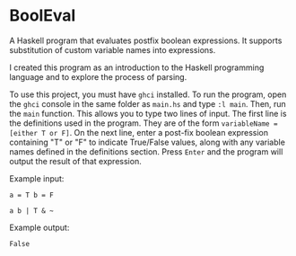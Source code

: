 # BoolEval
A Haskell program that evaluates postfix boolean expressions. It supports substitution of custom variable names into expressions.

I created this program as an introduction to the Haskell programming language and to explore the process of parsing.

To use this project, you must have `ghci` installed. To run the program, open the `ghci` console in the same folder as `main.hs` and type `:l main`. Then, run the `main` function. This allows you to type two lines of input. The first line is the definitions used in the program. They are of the form `variableName = [either T or F]`. On the next line, enter a post-fix boolean expression containing "T" or "F" to indicate True/False values, along with any variable names defined in the definitions section. Press `Enter` and the program will output the result of that expression.

Example input:

`a = T b = F`

`a b | T & ~`

Example output:

`False`
